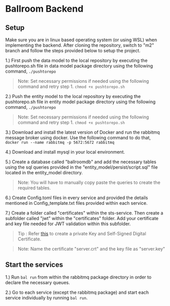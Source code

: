 # Ballroom Backend

## Setup

Make sure you are in linux based operating system (or using WSL) when implementing the backend.
After cloning the repository, switch to "m2" branch and follow the steps provided below to setup the project.

1.) First push the data model to the local repository by executing the pushtorepo.sh file in data model package directory using the following command, 
`./pushtorepo`

> Note: Set necessary permissions if needed using the following command and retry step 1.
`chmod +x pushtorepo.sh`

2.) Push the entity model to the local repository by executing the pushtorepo.sh file in entity model package directory using the following command, 
`./pushtorepo`

> Note: Set necessary permissions if needed using the following command and retry step 1.
`chmod +x pushtorepo.sh`

3.) Download and install the latest version of Docker and run the rabbitmq message broker using docker. Use the following command to do that,
`docker run --name rabbitmq -p 5672:5672 rabbitmq`

4.) Download and install mysql in your local environment.

5.) Create a database called "ballroomdb" and add the necessary tables using the sql queries provided in the "entity_model/persist/script.sql" file located in the entity_model directory.

> Note: You will have to manually copy paste the queries to create the required tables. 

6.) Create Config.toml files in every service and provided the details mentioned in Config_template.txt files provided within each service.

7.) Create a folder called "certificates" within the sts-service. Then create a subfolder called "jwt" within the "certificates" folder. Add your certificate and key file needed for JWT validation within this subfolder.

> Tip : Refer [this](https://developer.salesforce.com/docs/atlas.en-us.sfdx_dev.meta/sfdx_dev/sfdx_dev_auth_key_and_cert.htm) to create a private Key and Self-Signed Digital Certificate.

> Note: Name the certificate "server.crt" and the key file as "server.key"

## Start the services

1.) Run `bal run` from within the rabbitmq package directory in order to declare the necessary queues.

2.) Go to each service (except the rabbitmq package) and start each service individually by running `bal run`.

